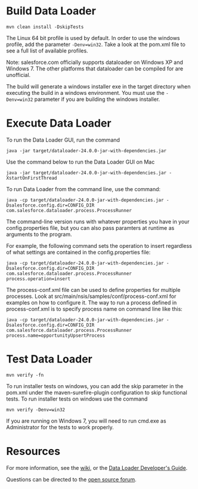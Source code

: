# Build Data Loader

    mvn clean install -DskipTests
    
The Linux 64 bit profile is used by default.  In order to use the windows profile, add the parameter <code>-Denv=win32</code>.  Take a look at the pom.xml file to see a full list of available profiles.

Note: salesforce.com officially supports dataloader on Windows XP and Windows 7.  The other platforms that dataloader can be compiled for are unofficial.

The build will generate a windows installer exe in the target directory when executing the build in a windows environment.  You must use the <code>-Denv=win32</code> parameter if you are building the windows installer.
    
# Execute Data Loader

To run the Data Loader GUI, run the command

    java -jar target/dataloader-24.0.0-jar-with-dependencies.jar
    
Use the command below to run the Data Loader GUI on Mac

    java -jar target/dataloader-24.0.0-jar-with-dependencies.jar -XstartOnFirstThread
    
To run Data Loader from the command line, use the command:

    java -cp target/dataloader-24.0.0-jar-with-dependencies.jar -Dsalesforce.config.dir=CONFIG_DIR com.salesforce.dataloader.process.ProcessRunner

The command-line version runs with whatever properties you have in your config.properties file, but you can also pass paramters at runtime as arguments to the program.

For example, the following command sets the operation to insert regardless of what settings are contained in the config.properties file:

    java -cp target/dataloader-24.0.0-jar-with-dependencies.jar -Dsalesforce.config.dir=CONFIG_DIR com.salesforce.dataloader.process.ProcessRunner process.operation=insert

The process-conf.xml file can be used to define properties for multiple processes.  Look at src/main/nsis/samples/conf/process-conf.xml for examples on how to configure it.  The way to run a process defined in process-conf.xml is to specify process name on command line like this:

    java -cp target/dataloader-24.0.0-jar-with-dependencies.jar -Dsalesforce.config.dir=CONFIG_DIR com.salesforce.dataloader.process.ProcessRunner process.name=opportunityUpsertProcess


# Test Data Loader

    mvn verify -fn
    
To run installer tests on windows, you can add the skip parameter in the pom.xml under the maven-surefire-plugin configuration to skip functional tests.  To run installer tests on windows use the command

    mvn verify -Denv=win32
    
If you are running on Windows 7, you will need to run cmd.exe as Administrator for the tests to work properly.

# Resources

For more information, see the [wiki](http://wiki.apexdevnet.com/index.php/Tools), or the [Data Loader Developer's Guide](https://na1.salesforce.com/help/doc/en/salesforce_data_loader.pdf). 

Questions can be directed to the [open source forum](http://boards.developerforce.com/t5/Open-Source/bd-p/sforceExplorer).

